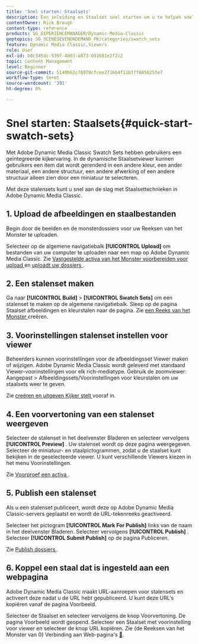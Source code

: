 ```yaml
---
title: 'Snel starten: Staalsets'
description: Een inleiding en Staalset snel starten om u te helpen snel aan de slag te gaan in Adobe Dynamic Media Classic.
contentOwner: Rick Brough
content-type: reference
products: SG_EXPERIENCEMANAGER/Dynamic-Media-Classic
geptopics: SG_SCENESEVENONDEMAND_PK/categories/swatch_sets
feature: Dynamic Media Classic,Viewers
role: User
exl-id: b0c345dc-539f-4b03-a873-091681e2f2c2
topic: Content Management
level: Beginner
source-git-commit: 5140b62c76970cfcee271664f11b1ff605625fe7
workflow-type: tm+mt
source-wordcount: '391'
ht-degree: 0%

---
```


# Snel starten: Staalsets{#quick-start-swatch-sets}

Met Adobe Dynamic Media Classic Swatch Sets hebben gebruikers een geïntegreerde kijkervaring. In de dynamische Staalsetviewer kunnen gebruikers een item dat wordt gerenderd in een andere kleur, een ander materiaal, een andere structuur, een andere afwerking of een andere structuur alleen zien door een miniatuur te selecteren.

Met deze stalensets kunt u snel aan de slag met Staalsettechnieken in Adobe Dynamic Media Classic.

## 1. Upload de afbeeldingen en staalbestanden

Begin door de beelden en de monsterdossiers voor uw Reeksen van het Monster te uploaden.

Selecteer op de algemene navigatiebalk **[!UICONTROL Upload]** om bestanden van uw computer te uploaden naar een map op Adobe Dynamic Media Classic. Zie [ Vastgestelde activa van het Monster voorbereiden voor upload ](preparing-swatch-set-assets-upload.md#preparing-swatch-set-assets-for-upload) en [ uploadt uw dossiers ](uploading-files.md#uploading-your-files).

## 2. Een stalenset maken

Ga naar **[!UICONTROL Build]** > **[!UICONTROL Swatch Sets]** om een stalenset te maken op de algemene navigatiebalk. Sleep op de pagina Staalset afbeeldingen en kleurstalen naar de pagina. Zie [ een Reeks van het Monster ](creating-swatch-set.md#creating-a-swatch-set) creëren.

## 3. Voorinstellingen stalenset instellen voor viewer

Beheerders kunnen voorinstellingen voor de afbeeldingsset Viewer maken of wijzigen. Adobe Dynamic Media Classic wordt geleverd met standaard Viewer-voorinstellingen voor elk rich-mediatype. Gebruik de zoomviewer: Aangepast > Afbeeldingssets/Voorinstellingen voor kleurstalen om uw staalsets weer te geven.

Zie [ creëren en uitgeven Kijker stelt ](application-setup.md#adding-and-editing-viewer-presets) vooraf in.

## 4. Een voorvertoning van een stalenset weergeven

Selecteer de stalenset in het deelvenster Bladeren en selecteer vervolgens **[!UICONTROL Preview]** . Uw stalenset wordt op deze pagina weergegeven. Selecteer de miniatuur- en staalpictogrammen, zodat u de staalset kunt bekijken in de geselecteerde viewer. U kunt verschillende Viewers kiezen in het menu Voorinstellingen.

Zie [ Voorproef een activa ](previewing-asset.md#previewing-an-asset).

## 5. Publish een stalenset

Als u een stalenset publiceert, wordt deze op Adobe Dynamic Media Classic-servers geplaatst en wordt de URL-tekenreeks geactiveerd.

Selecteer het pictogram **[!UICONTROL Mark For Publish]** links van de naam in het deelvenster Bladeren. Selecteer vervolgens **[!UICONTROL Publish]** . Selecteer **[!UICONTROL Submit Publish]** op de pagina Publiceren.

Zie [ Publish dossiers ](publishing-files.md#publishing-files).

## 6. Koppel een staal dat is ingesteld aan een webpagina

Adobe Dynamic Media Classic maakt URL-aanroepen voor stalensets en activeert deze nadat u de URL hebt gepubliceerd. U kunt deze URL&#39;s kopiëren vanaf de pagina Voorbeeld.

Selecteer de Staalset en selecteer vervolgens de knop Voorvertoning. De pagina Voorbeeld wordt geopend. Selecteer een Staalset met voorinstelling voor viewer en selecteer de knop URL kopiëren. Zie {de Reeksen van het Monster van 0} Verbinding aan Web-pagina&#39;s [&#128279;](linking-swatch-set-web-page.md#linking-a-swatch-set-to-a-web-page).
